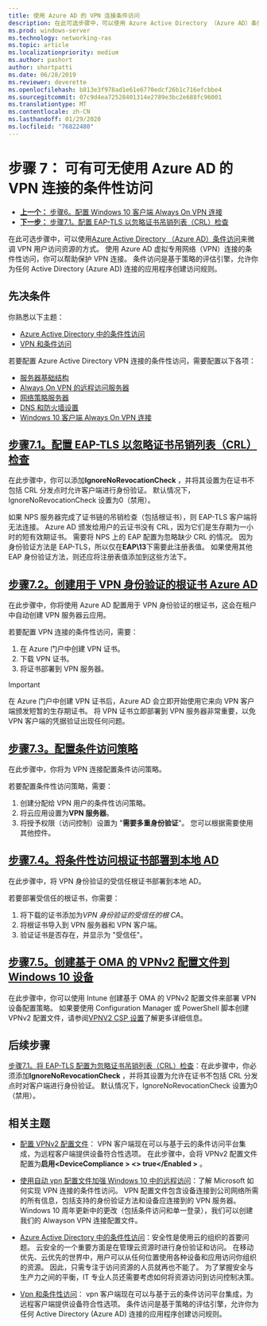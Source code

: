 ```yaml
---
title: 使用 Azure AD 的 VPN 连接条件访问
description: 在此可选步骤中，可以使用 Azure Active Directory （Azure AD）条件访问来微调已授权的 VPN 用户访问资源的方式。
ms.prod: windows-server
ms.technology: networking-ras
ms.topic: article
ms.localizationpriority: medium
ms.author: pashort
author: shortpatti
ms.date: 06/28/2019
ms.reviewer: deverette
ms.openlocfilehash: b813e3f978ad1e61e6770edcf26b1c716efcbbe4
ms.sourcegitcommit: 07c9d4ea72528401314e2789e3bc2e688fc96001
ms.translationtype: MT
ms.contentlocale: zh-CN
ms.lasthandoff: 01/29/2020
ms.locfileid: "76822480"
---
```

# <a name="step-7-optional-conditional-access-for-vpn-connectivity-using-azure-ad"></a>步骤 7： 可有可无使用 Azure AD 的 VPN 连接的条件性访问

- [**上一个：** 步骤6。配置 Windows 10 客户端 Always On VPN 连接](always-on-vpn/deploy/vpn-deploy-client-vpn-connections.md)
- [**下一步：** 步骤7.1。配置 EAP-TLS 以忽略证书吊销列表（CRL）检查](vpn-config-eap-tls-to-ignore-crl-checking.md)

在此可选步骤中，可以使用[Azure Active Directory （Azure AD）条件访问](https://docs.microsoft.com/azure/active-directory/active-directory-conditional-access-azure-portal)来微调 VPN 用户访问资源的方式。 使用 Azure AD 虚拟专用网络（VPN）连接的条件性访问，你可以帮助保护 VPN 连接。 条件访问是基于策略的评估引擎，允许你为任何 Active Directory (Azure AD) 连接的应用程序创建访问规则。

## <a name="prerequisites"></a>先决条件

你熟悉以下主题：

- [Azure Active Directory 中的条件性访问](https://docs.microsoft.com/azure/active-directory/active-directory-conditional-access-azure-portal)
- [VPN 和条件访问](https://docs.microsoft.com/windows/access-protection/vpn/vpn-conditional-access)

若要配置 Azure Active Directory VPN 连接的条件性访问，需要配置以下各项：

- [服务器基础结构](always-on-vpn/deploy/vpn-deploy-server-infrastructure.md)
- [Always On VPN 的远程访问服务器](always-on-vpn/deploy/vpn-deploy-ras.md)
- [网络策略服务器](always-on-vpn/deploy/vpn-deploy-nps.md)
- [DNS 和防火墙设置](always-on-vpn/deploy/vpn-deploy-dns-firewall.md)
- [Windows 10 客户端 Always On VPN 连接](always-on-vpn/deploy/vpn-deploy-client-vpn-connections.md)

## <a name="step-71-configure-eap-tls-to-ignore-certificate-revocation-list-crl-checkingvpn-config-eap-tls-to-ignore-crl-checkingmd"></a>[步骤7.1。配置 EAP-TLS 以忽略证书吊销列表（CRL）检查](vpn-config-eap-tls-to-ignore-crl-checking.md)

在此步骤中，你可以添加**IgnoreNoRevocationCheck** ，并将其设置为在证书不包括 CRL 分发点时允许客户端进行身份验证。 默认情况下，IgnoreNoRevocationCheck 设置为0（禁用）。

如果 NPS 服务器完成了证书链的吊销检查（包括根证书），则 EAP-TLS 客户端将无法连接。 Azure AD 颁发给用户的云证书没有 CRL，因为它们是生存期为一小时的短有效期证书。 需要将 NPS 上的 EAP 配置为忽略缺少 CRL 的情况。 因为身份验证方法是 EAP-TLS，所以仅在**EAP\13**下需要此注册表值。 如果使用其他 EAP 身份验证方法，则还应将注册表值添加到这些方法下。

## <a name="step-72-create-root-certificates-for-vpn-authentication-with-azure-advpn-create-root-cert-for-vpn-auth-azure-admd"></a>[步骤7.2。创建用于 VPN 身份验证的根证书 Azure AD](vpn-create-root-cert-for-vpn-auth-azure-ad.md)

在此步骤中，你将使用 Azure AD 配置用于 VPN 身份验证的根证书，这会在租户中自动创建 VPN 服务器云应用。  

若要配置 VPN 连接的条件性访问，需要：

1. 在 Azure 门户中创建 VPN 证书。
2. 下载 VPN 证书。
3. 将证书部署到 VPN 服务器。

> [!IMPORTANT]
> 在 Azure 门户中创建 VPN 证书后，Azure AD 会立即开始使用它来向 VPN 客户端颁发短暂的生存期证书。 将 VPN 证书立即部署到 VPN 服务器非常重要，以免 VPN 客户端的凭据验证出现任何问题。

## <a name="step-73-configure-the-conditional-access-policyvpn-config-conditional-access-policymd"></a>[步骤7.3。配置条件访问策略](vpn-config-conditional-access-policy.md)

在此步骤中，你将为 VPN 连接配置条件访问策略。

若要配置条件性访问策略，需要：

1. 创建分配给 VPN 用户的条件性访问策略。
2. 将云应用设置为**VPN 服务器**。
3. 将授予权限（访问控制）设置为 "**需要多重身份验证**"。  您可以根据需要使用其他控件。

## <a name="step-74-deploy-conditional-access-root-certificates-to-on-premises-advpn-deploy-cond-access-root-cert-to-on-premise-admd"></a>[步骤7.4。将条件性访问根证书部署到本地 AD](vpn-deploy-cond-access-root-cert-to-on-premise-ad.md)

在此步骤中，将 VPN 身份验证的受信任根证书部署到本地 AD。

若要部署受信任的根证书，你需要：

1. 将下载的证书添加为*VPN 身份验证的受信任的根 CA*。
2. 将根证书导入到 VPN 服务器和 VPN 客户端。
3. 验证证书是否存在，并显示为 "受信任"。

## <a name="step-75-create-oma-dm-based-vpnv2-profiles-to-windows-10-devicesvpn-create-oma-dm-based-vpnv2-profilesmd"></a>[步骤7.5。创建基于 OMA 的 VPNv2 配置文件到 Windows 10 设备](vpn-create-oma-dm-based-vpnv2-profiles.md)

在此步骤中，你可以使用 Intune 创建基于 OMA 的 VPNv2 配置文件来部署 VPN 设备配置策略。 如果要使用 Configuration Manager 或 PowerShell 脚本创建 VPNv2 配置文件，请参阅[VPNV2 CSP 设置](https://docs.microsoft.com/windows/client-management/mdm/vpnv2-csp)了解更多详细信息。

## <a name="next-steps"></a>后续步骤

[步骤7.1。将 EAP-TLS 配置为忽略证书吊销列表（CRL）检查](vpn-config-eap-tls-to-ignore-crl-checking.md)：在此步骤中，你必须添加**IgnoreNoRevocationCheck** ，并将其设置为允许在证书不包括 CRL 分发点时对客户端进行身份验证。 默认情况下，IgnoreNoRevocationCheck 设置为0（禁用）。

## <a name="related-topics"></a>相关主题

- [配置 VPNv2 配置文件](https://docs.microsoft.com/windows/access-protection/vpn/vpn-conditional-access)： VPN 客户端现在可以与基于云的条件访问平台集成，为远程客户端提供设备符合性选项。 在此步骤中，会将 VPNv2 配置文件配置为**启用\<DeviceCompliance > \<> true\</Enabled >** 。

- [使用自动 vpn 配置文件加强 Windows 10 中的远程访问](https://www.microsoft.com/itshowcase/Article/Content/894/Enhancing-remote-access-in-Windows-10-with-an-automatic-VPN-profile)：了解 Microsoft 如何实现 VPN 连接的条件性访问。 VPN 配置文件包含设备连接到公司网络所需的所有信息，包括支持的身份验证方法和设备应连接到的 VPN 服务器。 Windows 10 周年更新中的更改（包括条件访问和单一登录），我们可以创建我们的 Alwayson VPN 连接配置文件。

- [Azure Active Directory 中的条件性访问](https://docs.microsoft.com/azure/active-directory/active-directory-conditional-access-azure-portal)：安全性是使用云的组织的首要问题。 云安全的一个重要方面是在管理云资源时进行身份验证和访问。 在移动优先、云优先的世界中，用户可以从任何位置使用各种设备和应用访问你组织的资源。 因此，只需专注于访问资源的人员就再也不能了。 为了掌握安全与生产力之间的平衡，IT 专业人员还需要考虑如何将资源访问到访问控制决策。

- [Vpn 和条件性访问](https://docs.microsoft.com/windows/access-protection/vpn/vpn-conditional-access)： vpn 客户端现在可以与基于云的条件访问平台集成，为远程客户端提供设备符合性选项。 条件访问是基于策略的评估引擎，允许你为任何 Active Directory (Azure AD) 连接的应用程序创建访问规则。
